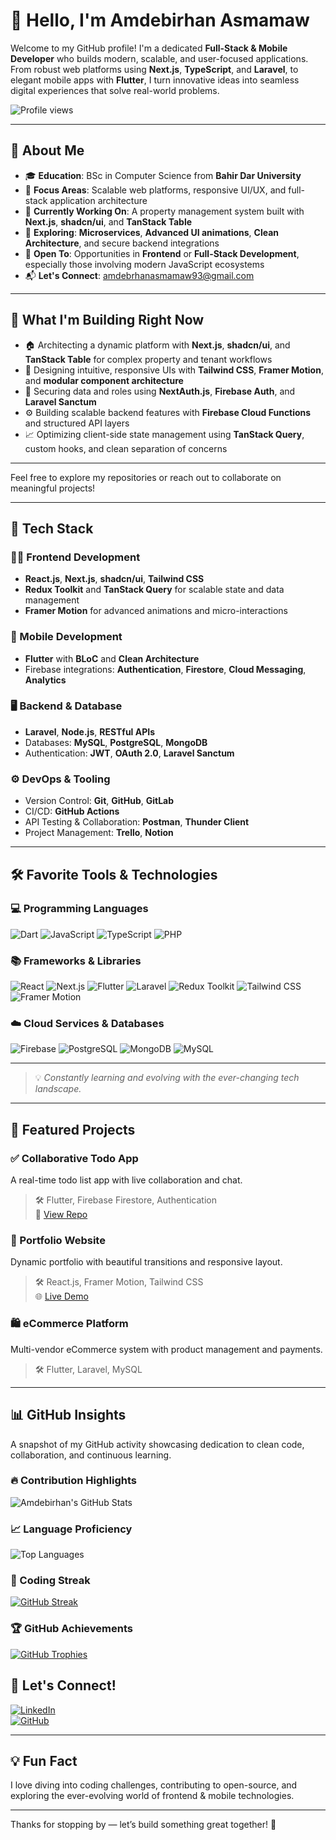 # 👋 Hello, I'm Amdebirhan Asmamaw

Welcome to my GitHub profile! I'm a dedicated **Full-Stack & Mobile Developer** who builds modern, scalable, and user-focused applications. From robust web platforms using **Next.js**, **TypeScript**, and **Laravel**, to elegant mobile apps with **Flutter**, I turn innovative ideas into seamless digital experiences that solve real-world problems.

![Profile views](https://komarev.com/ghpvc/?username=amde-asme-prog&color=green)

---

## 🧠 About Me

- 🎓 **Education**: BSc in Computer Science from **Bahir Dar University**
- 💼 **Focus Areas**: Scalable web platforms, responsive UI/UX, and full-stack application architecture
- 🚀 **Currently Working On**: A property management system built with **Next.js**, **shadcn/ui**, and **TanStack Table**
- 🧠 **Exploring**: **Microservices**, **Advanced UI animations**, **Clean Architecture**, and secure backend integrations
- 👀 **Open To**: Opportunities in **Frontend** or **Full-Stack Development**, especially those involving modern JavaScript ecosystems
- 📬 **Let's Connect**: [amdebrhanasmamaw93@gmail.com](mailto:amdebrhanasmamaw93@gmail.com)

---

## 🚀 What I'm Building Right Now

- 🏠 Architecting a dynamic platform with **Next.js**, **shadcn/ui**, and **TanStack Table** for complex property and tenant workflows
- 🎯 Designing intuitive, responsive UIs with **Tailwind CSS**, **Framer Motion**, and **modular component architecture**
- 🔐 Securing data and roles using **NextAuth.js**, **Firebase Auth**, and **Laravel Sanctum**
- ⚙️ Building scalable backend features with **Firebase Cloud Functions** and structured API layers
- 📈 Optimizing client-side state management using **TanStack Query**, custom hooks, and clean separation of concerns

---

Feel free to explore my repositories or reach out to collaborate on meaningful projects!

---
## 🧰 Tech Stack

### 👨‍💻 Frontend Development
- **React.js**, **Next.js**, **shadcn/ui**, **Tailwind CSS**
- **Redux Toolkit** and **TanStack Query** for scalable state and data management
- **Framer Motion** for advanced animations and micro-interactions

### 📱 Mobile Development
- **Flutter** with **BLoC** and **Clean Architecture**
- Firebase integrations: **Authentication**, **Firestore**, **Cloud Messaging**, **Analytics**

### 🖥 Backend & Database
- **Laravel**, **Node.js**, **RESTful APIs**
- Databases: **MySQL**, **PostgreSQL**, **MongoDB**
- Authentication: **JWT**, **OAuth 2.0**, **Laravel Sanctum**

### ⚙️ DevOps & Tooling
- Version Control: **Git**, **GitHub**, **GitLab**
- CI/CD: **GitHub Actions**
- API Testing & Collaboration: **Postman**, **Thunder Client**
- Project Management: **Trello**, **Notion**

---

## 🛠 Favorite Tools & Technologies

### 💻 Programming Languages
![Dart](https://img.shields.io/badge/-Dart-0175C2?logo=dart&logoColor=white&style=flat-square)
![JavaScript](https://img.shields.io/badge/-JavaScript-F7DF1E?logo=javascript&logoColor=black&style=flat-square)
![TypeScript](https://img.shields.io/badge/-TypeScript-007ACC?logo=typescript&logoColor=white&style=flat-square)
![PHP](https://img.shields.io/badge/-PHP-777BB4?logo=php&logoColor=white&style=flat-square)

### 📚 Frameworks & Libraries
![React](https://img.shields.io/badge/-React-61DAFB?logo=react&logoColor=white&style=flat-square)
![Next.js](https://img.shields.io/badge/-Next.js-000000?logo=nextdotjs&logoColor=white&style=flat-square)
![Flutter](https://img.shields.io/badge/-Flutter-02569B?logo=flutter&logoColor=white&style=flat-square)
![Laravel](https://img.shields.io/badge/-Laravel-FF2D20?logo=laravel&logoColor=white&style=flat-square)
![Redux Toolkit](https://img.shields.io/badge/-Redux_Toolkit-764ABC?logo=redux&logoColor=white&style=flat-square)
![Tailwind CSS](https://img.shields.io/badge/-Tailwind_CSS-06B6D4?logo=tailwindcss&logoColor=white&style=flat-square)
![Framer Motion](https://img.shields.io/badge/-Framer_Motion-EF007C?logo=framer&logoColor=white&style=flat-square)

### ☁️ Cloud Services & Databases
![Firebase](https://img.shields.io/badge/-Firebase-FFCA28?logo=firebase&logoColor=black&style=flat-square)
![PostgreSQL](https://img.shields.io/badge/-PostgreSQL-336791?logo=postgresql&logoColor=white&style=flat-square)
![MongoDB](https://img.shields.io/badge/-MongoDB-47A248?logo=mongodb&logoColor=white&style=flat-square)
![MySQL](https://img.shields.io/badge/-MySQL-4479A1?logo=mysql&logoColor=white&style=flat-square)

---

> 💡 *Constantly learning and evolving with the ever-changing tech landscape.*


---

## 🌟 Featured Projects

### ✅ Collaborative Todo App
A real-time todo list app with live collaboration and chat.

> 🛠 Flutter, Firebase Firestore, Authentication  
> 🔗 [View Repo](https://github.com/amde-asme-prog/todo-app)

### 🎨 Portfolio Website
Dynamic portfolio with beautiful transitions and responsive layout.

> 🛠 React.js, Framer Motion, Tailwind CSS  
> 🌐 [Live Demo](https://amdebirhanasmamaw.netlify.app)

### 🛍 eCommerce Platform
Multi-vendor eCommerce system with product management and payments.

> 🛠 Flutter, Laravel, MySQL  


---

## 📊 GitHub Insights

A snapshot of my GitHub activity showcasing dedication to clean code, collaboration, and continuous learning.

### 🔥 Contribution Highlights

![Amdebirhan's GitHub Stats](https://github-readme-stats.vercel.app/api?username=amde-asme-prog&show_icons=true&theme=radical&include_all_commits=true&count_private=true&hide=issues)

### 📈 Language Proficiency

![Top Languages](https://github-readme-stats.vercel.app/api/top-langs/?username=amde-asme-prog&layout=compact&theme=radical&langs_count=8&hide_progress=false)

### 🚀 Coding Streak

[![GitHub Streak](https://github-readme-streak-stats.herokuapp.com?user=amde-asme-prog&theme=radical&date_format=M%20j%5B%2C%20Y%5D)](https://git.io/streak-stats)

<!-- Optional: GitHub Trophies -->
### 🏆 GitHub Achievements

[![GitHub Trophies](https://github-profile-trophy.vercel.app/?username=amde-asme-prog&theme=radical&margin-w=8)](https://github.com/ryo-ma/github-profile-trophy)



## 🔗 Let's Connect!

[![LinkedIn](https://img.shields.io/badge/-LinkedIn-0077B5?logo=linkedin&logoColor=white&style=flat-square)](https://linkedin.com/in/amdebirhan-asmamaw)  
[![GitHub](https://img.shields.io/badge/-GitHub-181717?logo=github&logoColor=white&style=flat-square)](https://github.com/amde-asme-prog)  

---

## 💡 Fun Fact

I love diving into coding challenges, contributing to open-source, and exploring the ever-evolving world of frontend & mobile technologies.

---

Thanks for stopping by — let’s build something great together! 🚀
